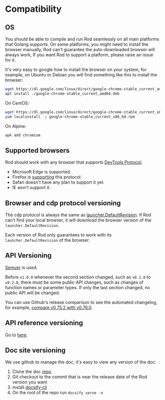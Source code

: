 # Compatibility

## OS

You should be able to compile and run Rod seamlessly on all main platforms that Golang supports.
On some platforms, you might need to install the browser manually, Rod can't guarantee the auto-downloaded browser will always work,
If you want Rod to support a platform, please raise an issue for it.

It's very easy to google how to install the browser on your system, for example,
on Ubuntu or Debian you will find something like this to install the browser:

```bash
wget https://dl.google.com/linux/direct/google-chrome-stable_current_amd64.deb
apt install ./google-chrome-stable_current_amd64.deb
```

On CentOS:

```bash
wget https://dl.google.com/linux/direct/google-chrome-stable_current_x86_64.rpm
yum localinstall -y google-chrome-stable_current_x86_64.rpm
```

On Alpine:

```bash
apk add chromium
```

## Supported browsers

Rod should work with any browser that supports [DevTools Protocol](https://chromedevtools.github.io/devtools-protocol/).

- Microsoft Edge is supported.
- Firefox is [supporting](https://wiki.mozilla.org/Remote) this protocol.
- Safari doesn't have any plan to support it yet.
- IE won't support it.

## Browser and cdp protocol versioning

The cdp protocol is always the same as [launcher.DefaultRevision](https://pkg.go.dev/github.com/go-rod/rod/lib/launcher#DefaultRevision).
If Rod can't find your local browser, it will download the browser version of the `launcher.DefaultRevision`.

Each version of Rod only guarantees to work with its `launcher.DefaultRevision` of the browser.

## API Versioning

[Semver](https://semver.org/) is used.

Before `v1.0.0` whenever the second section changed, such as `v0.1.0` to `v0.2.0`, there must be some public API changes, such as changes of function names or parameter types. If only the last section changed, no public API will be changed.

You can use Github's release comparison to see the automated changelog, for example, [compare v0.75.2 with v0.76.0](https://github.com/go-rod/rod/compare/v0.75.2...v0.76.0).

## API reference versioning

Go to [here](https://pkg.go.dev/github.com/go-rod/rod?tab=versions).

## Doc site versioning

We use github to manage the doc, it's easy to view any version of the doc:

1. Clone the doc [repo](https://github.com/go-rod/go-rod.github.io.git)
2. Git checkout to the commit that is near the release date of the Rod version you want
3. Install [docsify-cli](https://docsify.js.org/#/quickstart)
4. On the root of the repo run `docsify serve -o`
